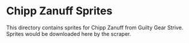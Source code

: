 # Chipp Zanuff Sprites

This directory contains sprites for Chipp Zanuff from Guilty Gear Strive.
Sprites would be downloaded here by the scraper.
